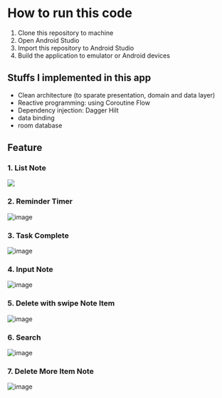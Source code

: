 # How to run this code

1. Clone this repository to machine
2. Open Android Studio
3. Import this repository to Android Studio
4. Build the application to emulator or Android devices

## Stuffs I implemented in this app
- Clean architecture (to sparate presentation, domain and data layer)
- Reactive programming: using Coroutine Flow
- Dependency injection: Dagger Hilt
- data binding
- room database

## Feature
### 1. List Note
   
   <img src="https://github.com/obid12/Test-Taldio/assets/62390995/63f88385-2969-49b5-816e-292e9f09164e"/>

### 2. Reminder Timer

   ![image](https://github.com/obid12/Test-Taldio/assets/62390995/7f9da34b-b68d-4fa7-847f-6cc0669d77a5)

### 3. Task Complete

   ![image](https://github.com/obid12/Test-Taldio/assets/62390995/dc0cf851-6d10-475a-9bf7-7e4ef1184957)

### 4. Input Note

   ![image](https://github.com/obid12/Test-Taldio/assets/62390995/816ee769-b7db-4549-909e-8cb6a9e80cbb)

### 5. Delete with swipe Note Item

   ![image](https://github.com/obid12/Test-Taldio/assets/62390995/6fb6d45a-ac1c-43da-a811-9bfce432feb6)

### 6. Search

   ![image](https://github.com/obid12/Test-Taldio/assets/62390995/e2348388-f21b-4f71-b127-6c673df0463d)

### 7. Delete More Item Note

   ![image](https://github.com/obid12/Test-Taldio/assets/62390995/a527bffc-16a4-460b-9f22-172ff67bcdaf)




